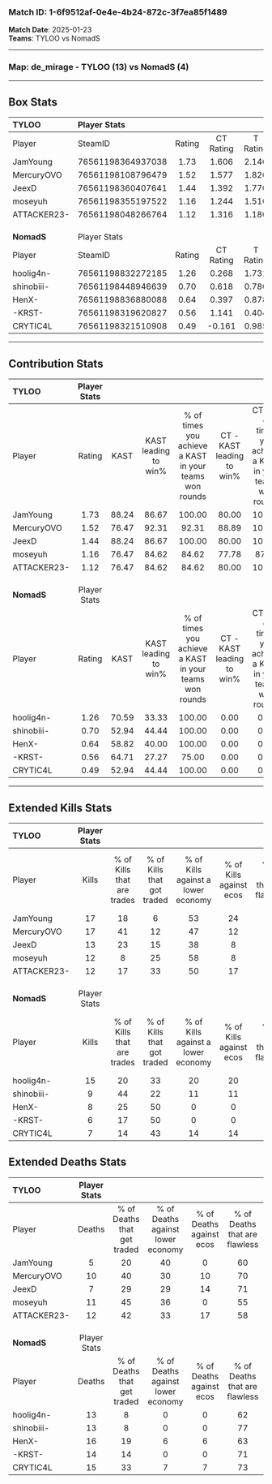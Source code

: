 ### Match ID: 1-6f9512af-0e4e-4b24-872c-3f7ea85f1489  
**Match Date**: 2025-01-23  
**Teams**: TYLOO vs NomadS  

---  

### **Map**: de_mirage - TYLOO (13) vs NomadS (4)  
---  

## Box Stats  

| **TYLOO**   | Player Stats      |        |           |          |       |       |       |         |        |      |     |
| :- | :- | :-: | :-: | :-: | :-: | :-: | :-: | :-: | :-: | :-: | :-: |
| Player      | SteamID           | Rating | CT Rating | T Rating | KAST  |  ADR  | Kills | Assists | Deaths | K/D  | HS% |
| JamYoung    | 76561198364937038 |  1.73  |   1.606   |  2.146   | 88.24 | 90.9  |  17   |    5    |   5    | 3.40 | 58  |
| MercuryOVO  | 76561198108796479 |  1.52  |   1.577   |  1.826   | 76.47 | 104.9 |  17   |    3    |   10   | 1.70 | 41  |
| JeexD       | 76561198360407641 |  1.44  |   1.392   |  1.770   | 88.24 | 80.8  |  13   |    6    |   7    | 1.86 | 30  |
| moseyuh     | 76561198355197522 |  1.16  |   1.244   |  1.510   | 76.47 | 81.8  |  12   |    3    |   11   | 1.09 | 50  |
| ATTACKER23- | 76561198048266764 |  1.12  |   1.316   |  1.180   | 76.47 | 77.5  |  12   |    3    |   12   | 1.00 | 58  |
|             |                   |        |           |          |       |       |       |         |        |      |     |
|             |                   |        |           |          |       |       |       |         |        |      |     |
|             |                   |        |           |          |       |       |       |         |        |      |     |
| **NomadS**  | Player Stats      |        |           |          |       |       |       |         |        |      |     |
| Player      | SteamID           | Rating | CT Rating | T Rating | KAST  |  ADR  | Kills | Assists | Deaths | K/D  | HS% |
| hoolig4n-   | 76561198832272185 |  1.26  |   0.268   |  1.731   | 70.59 | 95.7  |  15   |    3    |   13   | 1.15 | 46  |
| shinobiii-  | 76561198448946639 |  0.70  |   0.618   |  0.780   | 52.94 | 60.6  |   9   |    1    |   13   | 0.69 | 66  |
| HenX-       | 76561198836880088 |  0.64  |   0.397   |  0.878   | 58.82 | 71.5  |   8   |    3    |   16   | 0.50 | 75  |
| -KRST-      | 76561198319620827 |  0.56  |   1.141   |  0.404   | 64.71 | 43.9  |   6   |    3    |   14   | 0.43 | 83  |
| CRYTIC4L    | 76561198321510908 |  0.49  |  -0.161   |  0.985   | 52.94 | 45.5  |   7   |    2    |   15   | 0.47 | 42  |
---  

## Contribution Stats  

| **TYLOO**   | Player Stats |       |                      |                                                        |                           |                                                             |                          |                                                            |
| :- | :-: | :-: | :-: | :-: | :-: | :-: | :-: | :-: |
| Player      |    Rating    | KAST  | KAST leading to win% | % of times you achieve a KAST in your teams won rounds | CT - KAST leading to win% | CT - % of times you achieve a KAST in your teams won rounds | T - KAST leading to win% | T - % of times you achieve a KAST in your teams won rounds |
| JamYoung    |     1.73     | 88.24 |        86.67         |                         100.00                         |           80.00           |                           100.00                            |          100.00          |                           100.00                           |
| MercuryOVO  |     1.52     | 76.47 |        92.31         |                         92.31                          |           88.89           |                           100.00                            |          100.00          |                           80.00                            |
| JeexD       |     1.44     | 88.24 |        86.67         |                         100.00                         |           80.00           |                           100.00                            |          100.00          |                           100.00                           |
| moseyuh     |     1.16     | 76.47 |        84.62         |                         84.62                          |           77.78           |                            87.50                            |          100.00          |                           80.00                            |
| ATTACKER23- |     1.12     | 76.47 |        84.62         |                         84.62                          |           80.00           |                           100.00                            |          100.00          |                           60.00                            |
|             |              |       |                      |                                                        |                           |                                                             |                          |                                                            |
|             |              |       |                      |                                                        |                           |                                                             |                          |                                                            |
|             |              |       |                      |                                                        |                           |                                                             |                          |                                                            |
| **NomadS**  | Player Stats |       |                      |                                                        |                           |                                                             |                          |                                                            |
| Player      |    Rating    | KAST  | KAST leading to win% | % of times you achieve a KAST in your teams won rounds | CT - KAST leading to win% | CT - % of times you achieve a KAST in your teams won rounds | T - KAST leading to win% | T - % of times you achieve a KAST in your teams won rounds |
| hoolig4n-   |     1.26     | 70.59 |        33.33         |                         100.00                         |           0.00            |                            0.00                             |          40.00           |                           100.00                           |
| shinobiii-  |     0.70     | 52.94 |        44.44         |                         100.00                         |           0.00            |                            0.00                             |          66.67           |                           100.00                           |
| HenX-       |     0.64     | 58.82 |        40.00         |                         100.00                         |           0.00            |                            0.00                             |          44.44           |                           100.00                           |
| -KRST-      |     0.56     | 64.71 |        27.27         |                         75.00                          |           0.00            |                            0.00                             |          42.86           |                           75.00                            |
| CRYTIC4L    |     0.49     | 52.94 |        44.44         |                         100.00                         |           0.00            |                            0.00                             |          50.00           |                           100.00                           |
---  

## Extended Kills Stats  

| **TYLOO**   | Player Stats |                            |                            |                                    |                         |                              |                                 |                                       |                    |           |
| :- | :-: | :-: | :-: | :-: | :-: | :-: | :-: | :-: | :-: | :-: |
| Player      |    Kills     | % of Kills that are trades | % of Kills that got traded | % of Kills against a lower economy | % of Kills against ecos | % of Kills that are flawless | % of Kills that are close duels | % of Kills that are assisted by flash | Pistol Round Kills | AWP Kills |
| JamYoung    |      17      |             18             |             6              |                 53                 |           24            |              59              |                0                |                   0                   |         2          |     0     |
| MercuryOVO  |      17      |             41             |             12             |                 47                 |           12            |              82              |                6                |                   6                   |         2          |     0     |
| JeexD       |      13      |             23             |             15             |                 38                 |            8            |              77              |                8                |                   0                   |         0          |     4     |
| moseyuh     |      12      |             8              |             25             |                 58                 |            8            |              58              |                8                |                   0                   |         1          |     0     |
| ATTACKER23- |      12      |             17             |             33             |                 50                 |           17            |              67              |                8                |                   0                   |         1          |     0     |
|             |              |                            |                            |                                    |                         |                              |                                 |                                       |                    |           |
|             |              |                            |                            |                                    |                         |                              |                                 |                                       |                    |           |
|             |              |                            |                            |                                    |                         |                              |                                 |                                       |                    |           |
| **NomadS**  | Player Stats |                            |                            |                                    |                         |                              |                                 |                                       |                    |           |
| Player      |    Kills     | % of Kills that are trades | % of Kills that got traded | % of Kills against a lower economy | % of Kills against ecos | % of Kills that are flawless | % of Kills that are close duels | % of Kills that are assisted by flash | Pistol Round Kills | AWP Kills |
| hoolig4n-   |      15      |             20             |             33             |                 20                 |           20            |              60              |               27                |                   0                   |         2          |     1     |
| shinobiii-  |      9       |             44             |             22             |                 11                 |           11            |              89              |               11                |                   0                   |         1          |     0     |
| HenX-       |      8       |             25             |             50             |                 0                  |            0            |              75              |                0                |                   0                   |         4          |     0     |
| -KRST-      |      6       |             17             |             50             |                 0                  |            0            |              67              |               17                |                   0                   |         1          |     0     |
| CRYTIC4L    |      7       |             14             |             43             |                 14                 |           14            |              14              |                0                |                   0                   |         1          |     0     |
## Extended Deaths Stats  

| **TYLOO**   | Player Stats |                             |                                   |                          |                               |                            |                           |               |
| :- | :-: | :-: | :-: | :-: | :-: | :-: | :-: | :-: |
| Player      |    Deaths    | % of Deaths that get traded | % of Deaths against lower economy | % of Deaths against ecos | % of Deaths that are flawless | % of Deaths that are close | % of Deaths while blinded | Deaths to AWP |
| JamYoung    |      5       |             20              |                40                 |            0             |              60               |             40             |             0             |       0       |
| MercuryOVO  |      10      |             40              |                30                 |            10            |              70               |             20             |             0             |       1       |
| JeexD       |      7       |             29              |                29                 |            14            |              71               |             0              |             0             |       0       |
| moseyuh     |      11      |             45              |                36                 |            0             |              55               |             18             |             0             |       0       |
| ATTACKER23- |      12      |             42              |                33                 |            17            |              58               |             0              |             0             |       0       |
|             |              |                             |                                   |                          |                               |                            |                           |               |
|             |              |                             |                                   |                          |                               |                            |                           |               |
|             |              |                             |                                   |                          |                               |                            |                           |               |
| **NomadS**  | Player Stats |                             |                                   |                          |                               |                            |                           |               |
| Player      |    Deaths    | % of Deaths that get traded | % of Deaths against lower economy | % of Deaths against ecos | % of Deaths that are flawless | % of Deaths that are close | % of Deaths while blinded | Deaths to AWP |
| hoolig4n-   |      13      |              8              |                 0                 |            0             |              62               |             8              |             0             |       1       |
| shinobiii-  |      13      |              8              |                 0                 |            0             |              77               |             8              |             0             |       1       |
| HenX-       |      16      |             19              |                 6                 |            6             |              63               |             6              |             0             |       0       |
| -KRST-      |      14      |             14              |                 0                 |            0             |              71               |             0              |             0             |       0       |
| CRYTIC4L    |      15      |             33              |                 7                 |            7             |              73               |             7              |             7             |       2       |
